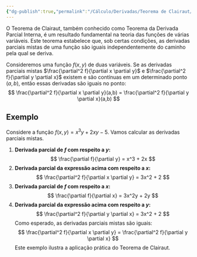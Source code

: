 ```yaml
---
{"dg-publish":true,"permalink":"/Cálculo/Derivadas/Teorema de Clairaut/","created":"2025-05-20T13:30:13.828-03:00"}
---
```



O Teorema de Clairaut, também conhecido como Teorema da Derivada Parcial Interna, é um resultado fundamental na teoria das funções de várias variáveis. Este teorema estabelece que, sob certas condições, as derivadas parciais mistas de uma função são iguais independentemente do caminho pela qual se deriva.

Consideremos uma função $f(x,y)$ de duas variáveis. Se as derivadas parciais mistas $\frac{\partial^2 f}{\partial x \partial y}$ e $\frac{\partial^2 f}{\partial y \partial x}$ existem e são contínuas em um determinado ponto $(a,b)$, então essas derivadas são iguais no ponto:
$$
\frac{\partial^2 f}{\partial x \partial y}(a,b) = \frac{\partial^2 f}{\partial y \partial x}(a,b)
$$
## Exemplo

Considere a função $f(x,y) = x^3y + 2xy - 5$. Vamos calcular as derivadas parciais mistas.

1. **Derivada parcial de $f$ com respeito a $y$:**
$$
   \frac{\partial f}{\partial y} = x^3 + 2x
$$
2. **Derivada parcial da expressão acima com respeito a $x$:**
$$
   \frac{\partial^2 f}{\partial x \partial y} = 3x^2 + 2
$$
3. **Derivada parcial de $f$ com respeito a $x$:**
$$
   \frac{\partial f}{\partial x} = 3x^2y + 2y
$$
4. **Derivada parcial da expressão acima com respeito a $y$:**
$$
   \frac{\partial^2 f}{\partial y \partial x} = 3x^2 + 2
$$
Como esperado, as derivadas parciais mistas são iguais:
$$
\frac{\partial^2 f}{\partial x \partial y} = \frac{\partial^2 f}{\partial y \partial x}
$$
Este exemplo ilustra a aplicação prática do Teorema de Clairaut.

